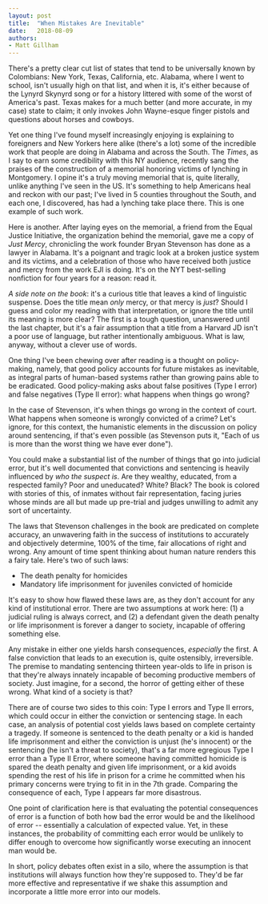 ```yaml
---
layout: post
title:  "When Mistakes Are Inevitable"
date:   2018-08-09
authors:
- Matt Gillham
---
```


There's a pretty clear cut list of states that tend to be universally known by Colombians: New York, Texas, California, etc. Alabama, where I went to school, isn't usually high on that list, and when it is, it's either because of the Lynyrd Skynyrd song or for a history littered with some of the worst of America's past. Texas makes for a much better (and more accurate, in my case) state to claim; it only invokes John Wayne-esque finger pistols and questions about horses and cowboys.
<!--more-->

Yet one thing I've found myself increasingly enjoying is explaining to foreigners and New Yorkers here alike (there's a lot) some of the incredible work that people are doing in Alabama and across the South. The *Times*, as I say to earn some credibility with this NY audience, recently sang the praises of the construction of a memorial honoring victims of lynching in Montgomery. I opine it's a truly moving memorial that is, quite literally, unlike anything I've seen in the US. It's something to help Americans heal and reckon with our past; I've lived in 5 counties throughout the South, and each one, I discovered, has had a lynching take place there. This is one example of such work.

Here is another. After laying eyes on the memorial, a friend from the Equal Justice Initiative, the organization behind the memorial, gave me a copy of *Just Mercy*, chronicling the work founder Bryan Stevenson has done as a lawyer in Alabama. It's a poignant and tragic look at a broken justice system and its victims, and a celebration of those who have received both justice and mercy from the work EJI is doing. It's on the NYT best-selling nonfiction for four years for a reason: read it. 

*A side note on the book*: it's a curious title that leaves a kind of linguistic suspense. Does the title mean *only* mercy, or that mercy is *just*? Should I guess and color my reading with that interpretation, or ignore the title until its meaning is more clear? The first is a tough question, unanswered until the last chapter, but it's a fair assumption that a title from a Harvard JD isn't a poor use of language, but rather intentionally ambiguous. What is law, anyway, without a clever use of words. 

One thing I've been chewing over after reading is a thought on policy-making, namely, that good policy accounts for future mistakes as inevitable, as integral parts of human-based systems rather than growing pains able to be eradicated. Good policy-making asks about false positives (Type I error) and false negatives (Type II error): what happens when things go wrong?

In the case of Stevenson, it's when things go wrong in the context of court. What happens when someone is wrongly convicted of a crime? Let's ignore, for this context, the humanistic elements in the discussion on policy around sentencing, if that's even possible (as Stevenson puts it, "Each of us is more than the worst thing we have ever done").

You could make a substantial list of the number of things that go into judicial error, but it's well documented that convictions and sentencing is heavily influenced by *who the suspect is*. Are they wealthy, educated, from a respected family? Poor and uneducated? White? Black? The book is colored with stories of this, of inmates without fair representation, facing juries whose minds are all but made up pre-trial and judges unwilling to admit any sort of uncertainty.

The laws that Stevenson challenges in the book are predicated on complete accuracy, an unwavering faith in the success of institutions to accurately and objectively determine, 100% of the time, fair allocations of right and wrong. Any amount of time spent thinking about human nature renders this a fairy tale. Here's two of such laws:

* The death penalty for homicides
* Mandatory life imprisonment for juveniles convicted of homicide 

It's easy to show how flawed these laws are, as they don't account for any kind of institutional error. There are two assumptions at work here: (1) a judicial ruling is always correct, and (2) a defendant given the death penalty or life imprisonment is forever a danger to society, incapable of offering something else. 

Any mistake in either one yields harsh consequences, *especially* the first. A false conviction that leads to an execution is, quite ostensibly, irreversible. The premise to mandating sentencing thirteen year-olds to life in prison is that they're always innately incapable of becoming productive members of society. Just imagine, for a second, the horror of getting either of these wrong. What kind of a society is that?

There are of course two sides to this coin: Type I errors and Type II errors, which could occur in either the conviction or sentencing stage. In each case, an analysis of potential cost yields laws based on complete certainty a tragedy. If someone is sentenced to the death penalty or a kid is handed life imprisonment and either the conviction is unjust (he's innocent) or the sentencing (he isn't a threat to society), that's a far more egregious Type I error than a Type II Error, where someone having committed homicide is spared the death penalty and given life imprisonment, or a kid avoids spending the rest of his life in prison for a crime he committed when his primary concerns were trying to fit in in the 7th grade. Comparing the consequence of each, Type I appears far more disastrous.

One point of clarification here is that evaluating the potential consequences of error is a function of both how bad the error would be and the likelihood of error -- essentially a calculation of expected value. Yet, in these instances, the probability of committing each error would be unlikely to differ enough to overcome how significantly worse executing an innocent man would be.

In short, policy debates often exist in a silo, where the assumption is that institutions will always function how they're supposed to. They'd be far more effective and representative if we shake this assumption and incorporate a little more error into our models.
